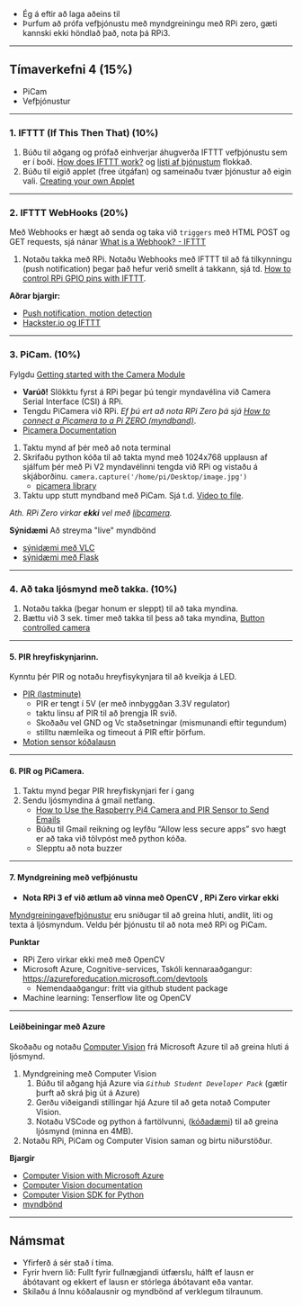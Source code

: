 - Ég á eftir að laga aðeins til
- Þurfum að prófa vefþjónustu með myndgreiningu með RPi zero, gæti kannski ekki höndlað það, nota þá RPi3.

---

## Tímaverkefni 4 (15%)

- PiCam
- Vefþjónustur

<!-- [Services for Things (myndbandskynning)](https://learn.adafruit.com/all-the-internet-of-things-episode-three-services/services-for-things) -->

---

### 1. IFTTT (If This Then That) (10%)
1. Búðu til aðgang og prófað einhverjar áhugverða IFTTT vefþjónustu sem er í boði. [How does IFTTT work?](https://help.ifttt.com/hc/en-us/articles/115010158167-How-does-IFTTT-work-) og [listi af þjónustum](https://ifttt.com/services) flokkað.
2. Búðu til eigið applet (free útgáfan) og sameinaðu tvær þjónustur að eigin vali. [Creating your own Applet](https://help.ifttt.com/hc/en-us/articles/360021401373-Creating-your-own-Applet)

---

### 2. IFTTT WebHooks (20%) 
Með Webhooks er hægt að senda og taka við `triggers` með HTML POST og GET requests, sjá nánar [What is a Webhook? - IFTTT](https://ifttt.com/explore/what-is-a-webhook)

1. Notaðu takka með RPi. Notaðu Webhooks með IFTTT til að fá tilkynningu (push notification) þegar það hefur verið smellt á takkann, sjá td. [How to control RPi GPIO pins with IFTTT](https://www.circuitbasics.com/how-to-control-the-raspberry-pi-gpio-using-ifttt/).<br>

**Aðrar bjargir:**
- [Push notification, motion detection](https://iot4beginners.com/ifttt-with-raspberry-pi/)
- [Hackster.io og IFTTT](https://www.hackster.io/ifttt)

---

### 3. PiCam. (10%)
Fylgdu [Getting started with the Camera Module](https://projects.raspberrypi.org/en/projects/getting-started-with-picamera/2)
   - **Varúð!** Slökktu fyrst á RPi þegar þú tengir myndavélina við Camera Serial Interface (CSI) á RPi. 
   - Tengdu PiCamera við RPi. _Ef þú ert að nota RPi Zero þá sjá [How to connect a Picamera to a Pi ZERO (myndband)](https://www.youtube.com/watch?v=zFAX4pH1BPA)_.
   - [Picamera Documentation](https://www.raspberrypi.com/documentation/accessories/camera.html#hardware-specification)
1. Taktu mynd af þér með að nota terminal
1. Skrifaðu python kóða til að takta mynd með 1024x768 upplausn af sjálfum þér með Pi V2 myndavélinni tengda við RPi og vistaðu á skjáborðinu. `camera.capture('/home/pi/Desktop/image.jpg')` 
   - [picamera library](https://picamera.readthedocs.io/en/release-1.13/)
1. Taktu upp stutt myndband með PiCam. Sjá t.d. [Video to file](https://picamera.readthedocs.io/en/release-1.10/recipes1.html#recording-video-to-a-file).

_Ath. RPi Zero virkar **ekki** vel með [libcamera](https://www.raspberrypi.com/documentation/accessories/camera.html)._


**Sýnidæmi** Að streyma "live" myndbönd 
- [sýnidæmi með VLC](https://www.tomshardware.com/how-to/stream-live-video-raspberry-pi)
- [sýnidæmi með Flask](https://github.com/miguelgrinberg/flask-video-streaming)

---

### 4. Að taka ljósmynd með takka. (10%)
1. Notaðu takka (þegar honum er sleppt) til að taka myndina.
1. Bættu við 3 sek. timer með takka til þess að taka myndina, [Button controlled camera](https://gpiozero.readthedocs.io/en/stable/recipes.html#button-controlled-camera)

---

#### 5. PIR hreyfiskynjarinn. 
Kynntu þér PIR og notaðu hreyfisykynjara til að kveikja á LED. 

- [PIR (lastminute)](https://lastminuteengineers.com/pir-sensor-arduino-tutorial/)
   - PIR er tengt í 5V (er með innbyggðan 3.3V regulator) 
   - taktu linsu af PIR til að þrengja IR svið. 
   - Skoðaðu vel GND og Vc staðsetningar (mismunandi eftir tegundum)
   - stilltu næmleika og timeout á PIR eftir þörfum.
- [Motion sensor kóðalausn](https://gpiozero.readthedocs.io/en/stable/recipes.html#motion-sensor)


---

#### 6. PIR og PiCamera.

1. Taktu mynd þegar PIR hreyfiskynjari fer í gang  
1. Sendu ljósmyndina á gmail netfang. 
    - [How to Use the Raspberry Pi4 Camera and PIR Sensor to Send Emails](https://maker.pro/raspberry-pi/projects/how-to-use-the-raspberry-pi4-camera-and-pir-sensor-to-send-emails)
    - Búðu til Gmail reikning og leyfðu “Allow less secure apps” svo hægt er að taka við tölvpóst með python kóða.
    - Slepptu að nota buzzer
---

#### 7. Myndgreining með vefþjónustu

- **Nota RPi 3 ef við ætlum að vinna með OpenCV , RPi Zero virkar ekki**

[Myndgreiningavefþjónustur](https://nordicapis.com/7-best-image-recognition-apis/) eru sniðugar til að greina hluti, andlit, liti og texta á ljósmyndum. Veldu þér þjónustu til að nota með RPi og PiCam.

<!--
Skoðaðu og notaðu [Computer Vision](https://azure.microsoft.com/en-us/services/cognitive-services/computer-vision/#overview) frá Microsoft Azure til að greina hluti á ljósmynd. 

1. Myndgreining með Computer Vision
   1. Búðu til aðgang hjá Azure via _`Github Student Developer Pack`_ (gætir þurft að skrá þig út á Azure)
   1. Gerðu viðeigandi stillingar hjá Azure til að geta notað Computer Vision. 
   1. Notaðu VSCode og python á fartölvunni, ([kóðadæmi](https://github.com/VESM3/IOT/blob/main/Efni/ComputerVisionDemo.py)) til að greina ljósmynd (minna en 4MB).
1. Notaðu RPi, PiCam og Computer Vision saman og birtu niðurstöður. 

**Bjargir**
- [Computer Vision with Microsoft Azure](https://www.pluralsight.com/guides/computer-vision-with-microsoft-azure)
- [Computer Vision documentation](https://docs.microsoft.com/en-us/azure/cognitive-services/computer-vision/)
- [Computer Vision SDK for Python](https://docs.microsoft.com/en-us/python/api/overview/azure/cognitiveservices-vision-computervision-readme?view=azure-python-preview)
- [myndbönd](https://www.youtube.com/hashtag/azureinpython)

-->

**Punktar** 
- RPi Zero virkar ekki með með OpenCV
- Microsoft Azure, Cognitive-services, Tskóli kennaraaðgangur: https://azureforeducation.microsoft.com/devtools
  - Nemendaaðgangur: frítt via github student package
- Machine learning: Tenserflow lite og OpenCV  

---

#### Leiðbeiningar með Azure
Skoðaðu og notaðu [Computer Vision](https://azure.microsoft.com/en-us/services/cognitive-services/computer-vision/#overview) frá Microsoft Azure til að greina hluti á ljósmynd. 

1. Myndgreining með Computer Vision
   1. Búðu til aðgang hjá Azure via _`Github Student Developer Pack`_ (gætir þurft að skrá þig út á Azure)
   1. Gerðu viðeigandi stillingar hjá Azure til að geta notað Computer Vision. 
   1. Notaðu VSCode og python á fartölvunni, ([kóðadæmi](https://github.com/VESM3/IOT/blob/main/Efni/ComputerVisionDemo.py)) til að greina ljósmynd (minna en 4MB).
1. Notaðu RPi, PiCam og Computer Vision saman og birtu niðurstöður. 

**Bjargir**
- [Computer Vision with Microsoft Azure](https://www.pluralsight.com/guides/computer-vision-with-microsoft-azure)
- [Computer Vision documentation](https://docs.microsoft.com/en-us/azure/cognitive-services/computer-vision/)
- [Computer Vision SDK for Python](https://docs.microsoft.com/en-us/python/api/overview/azure/cognitiveservices-vision-computervision-readme?view=azure-python-preview)
- [myndbönd](https://www.youtube.com/hashtag/azureinpython)

---

## Námsmat
- Yfirferð á sér stað í tíma.
- Fyrir hvern lið: Fullt fyrir fullnægjandi útfærslu, hálft ef lausn er ábótavant og ekkert ef lausn er stórlega ábótavant eða vantar.
- Skilaðu á Innu kóðalausnir og myndbönd af verklegum tilraunum.


   
